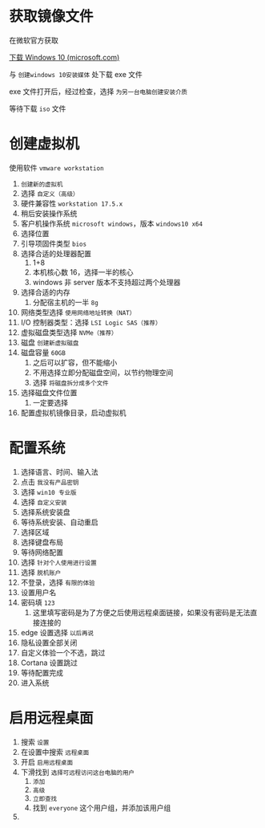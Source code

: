 # 获取镜像文件
在微软官方获取

[下载 Windows 10 (microsoft.com)](https://www.microsoft.com/zh-cn/software-download/windows10)

与 `创建windows 10安装媒体` 处下载 exe 文件

exe 文件打开后，经过检查，选择 `为另一台电脑创建安装介质`

等待下载 `iso` 文件

# 创建虚拟机

使用软件 `vmware workstation`

1. `创建新的虚拟机`
2. 选择 `自定义（高级）`
3. 硬件兼容性 `workstation 17.5.x`
4. 稍后安装操作系统
5. 客户机操作系统 `microsoft windows`，版本 `windows10 x64`
6. 选择位置
7. 引导项固件类型 `bios`
8. 选择合适的处理器配置
	1. 1+8
	2. 本机核心数 16，选择一半的核心
	3. windows 非 server 版本不支持超过两个处理器
9. 选择合适的内存
	1. 分配宿主机的一半 `8g`
10. 网络类型选择 `使用网络地址转换（NAT）`
11. I/O 控制器类型：选择 `LSI Logic SAS（推荐）`
12. 虚拟磁盘类型选择 `NVMe（推荐）`
13. 磁盘 `创建新虚拟磁盘`
14. 磁盘容量 `60GB`
	1. 之后可以扩容，但不能缩小
	2. 不用选择立即分配磁盘空间，以节约物理空间
	3. 选择 `将磁盘拆分成多个文件`
15. 选择磁盘文件位置
	1. 一定要选择
16. 配置虚拟机镜像目录，启动虚拟机


# 配置系统
1. 选择语言、时间、输入法
2. 点击 `我没有产品密钥`
3. 选择 `win10 专业版`
4. 选择 `自定义安装`
5. 选择系统安装盘
6. 等待系统安装、自动重启
7. 选择区域
8. 选择键盘布局
9. 等待网络配置
10. 选择 `针对个人使用进行设置`
11. 选择 `脱机账户`
12. 不登录，选择 `有限的体验`
13. 设置用户名
14. 密码填 `123`
	1. 这里填写密码是为了方便之后使用远程桌面链接，如果没有密码是无法直接连接的
15. edge 设置选择 `以后再说`
16. 隐私设置全部关闭
17. 自定义体验一个不选，跳过
18. Cortana 设置跳过
19. 等待配置完成
20. 进入系统


# 启用远程桌面
1. 搜索 `设置`
2. 在设置中搜索 `远程桌面`
3. 开启 `启用远程桌面`
4. 下滑找到 `选择可远程访问这台电脑的用户`
	1. `添加`
	2. `高级`
	3. `立即查找`
	4. 找到 `everyone` 这个用户组，并添加该用户组
5. 
